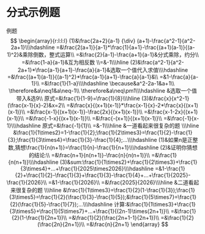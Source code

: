 # 分式示例题
例题
$$
\begin{array}{r:l:l:l}
(1)&\frac{2a+2}{a-1} {\div} (a+1)-\frac{a^2-1}{a^2-2a+1}\\\hdashline
=&\frac{2(a+1)}{a-1}*\frac{1}{a+1}-\frac{(a+1)(a-1)}{(a-1)^2}&乘除倒数，整式运算\\
=&\frac{2}{a-1}-\frac{a+1}{a-1}&分式乘除，约分\\
=&\frac{1-a}{a-1}&互为相反数
\\=&-1\\\hline
(2)&\frac{a^2-1}{a^2-2a+1}*\frac{a-1}{a+1}-\frac{a}{a-1}&选取一个值代入求值\\\hdashline
=&\frac{(a+1)(a-1)}{(a-1)^2}*\frac{a-1}{a+1}-\frac{a}{a-1}&\\
=&1-\frac{a}{a-1}\\
=&\frac{1}{1-a}\\\hdashline
\because&a^2-2a-1&a+1\\
\therefore&a\neq1&a\neq-1\\
\therefore&a\neq\pm1\\\hdashline
&选取一个值带入&选9\\
原式=&\frac{1}{1-9}=\frac{1}{8}\\\hline
(3)&\frac{x}{x^2-1}(\frac{x-1}{x}-2)&x=2\\
=&\frac{x}{(x+1)(x-1)}*\frac{x-1}{x}-2*\frac{x}{(x+1)(x-1)}\\
=&\frac{x-1}{(x+1)(x-1)}-\frac{2x}{(x+1)(x-1)}\\
=&\frac{x-1-2x}{(x+1)(x-1)}\\
=&\frac{-1-x}{(x+1)(x-1)}\\
=&\frac{-(x+1)}{(x+1)(x-1)}\\
=&\frac{-1}{x-1}\\\hdashline
原式=&\frac{-1}{1}\\
=&-1\\\hline
&一道看起来很复杂的题
\\\hline
&\frac{1}{1\times2}=1-\frac{1}{2};\frac{1}{2\times3}=\frac{1}{2}-\frac{1}{3};\frac{1}{3\times4}=\frac{1}{3}-\frac{1}{4};...\\\hdashline
(1)&如果n是正整数,猜想\frac{1}{n(n+1)}=\frac{1}{n}-\frac{1}{n+1}\\\hdashline
(2)&证明你猜想的结论:\\
=&\frac{n+1}{n(n+1)}-\frac{n}{n(n+1)}\\
=&\frac{1}{n(n+1)}\\\hdashline
(3)&sum:\frac{1}{1\times2}+\frac{1}{2\times3}+\frac{1}{3\times4}+...+\frac{1}{2025\times2026}\\\hdashline
=&1-\frac{1}{2}+\frac{1}{2}-\frac{1}{3}+\frac{1}{3}-\frac{1}{4}+...+\frac{1}{2025}-\frac{1}{2026}\\
=&1-\frac{1}{2026}\\
=&\frac{2025}{2026}\\\hline
&二道看起来很复杂的题
\\\hline
&\frac{1}{1\times3}=\frac{1}{2}(1-\frac{1}{3});\frac{1}{3\times5}=\frac{1}{2}(\frac{1}{3}-\frac{1}{5});&\frac{1}{5\times7}=\frac{1}{2}(\frac{1}{5}-\frac{1}{7});...\\\hdashline
计算:&\frac{1}{1\times3}+\frac{1}{3\times5}+\frac{1}{5\times7}+...+\frac{1}{(2n-1)\times(2n+1)}\\
=&\frac{1}{2}(1-\frac{1}{2n+1})\\
=&\frac{1}{2}(\frac{2n+1-1}{2n+1})\\
=&\frac{1}{2}(\frac{2n}{2n+1})\\
=&\frac{n}{2n+1}
\end{array}
$$
